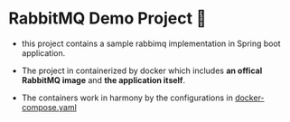 # RabbitMQ Demo Project 👋


- this project contains a sample rabbimq implementation in Spring boot application.

- The project in containerized by docker which includes **an offical RabbitMQ image** and **the application itself**. 
- The containers work in harmony by the configurations in [docker-compose.yaml](/rabbitmq-demo/docker-compose.yaml) 
